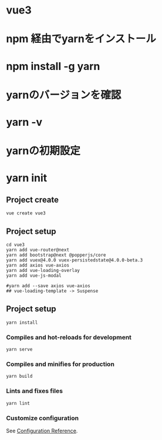 # vue3

# npm 経由でyarnをインストール
# npm install -g yarn
# yarnのバージョンを確認
# yarn -v
# yarnの初期設定
# yarn init


## Project create
```
vue create vue3
```

## Project setup
```
cd vue3
yarn add vue-router@next
yarn add bootstrap@next @popperjs/core
yarn add vuex@4.0.0 vuex-persistedstate@4.0.0-beta.3
yarn add axios vue-axios
yarn add vue-loading-overlay
yarn add vue-js-modal

#yarn add --save axios vue-axios
## vue-loading-template -> Suspense
```

## Project setup
```
yarn install
```

### Compiles and hot-reloads for development
```
yarn serve
```

### Compiles and minifies for production
```
yarn build
```

### Lints and fixes files
```
yarn lint
```

### Customize configuration
See [Configuration Reference](https://cli.vuejs.org/config/).
